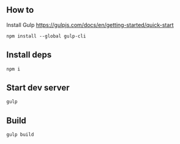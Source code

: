 ## How to

Install Gulp https://gulpjs.com/docs/en/getting-started/quick-start

```
npm install --global gulp-cli
```

## Install deps

```
npm i
```

## Start dev server

```
gulp
```

## Build

```
gulp build
```